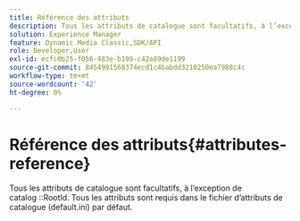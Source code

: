 ```yaml
---
title: Référence des attributs
description: Tous les attributs de catalogue sont facultatifs, à l’exception de l’ID racine du catalogue. Tous les attributs sont requis dans le fichier d’attributs de catalogue (default.ini) par défaut.
solution: Experience Manager
feature: Dynamic Media Classic,SDK/API
role: Developer,User
exl-id: ecfc0b25-f056-483e-b199-c42a89de1199
source-git-commit: 8454991568374ecd1c4babdd3210250ea7988c4c
workflow-type: tm+mt
source-wordcount: '42'
ht-degree: 0%

---
```


# Référence des attributs{#attributes-reference}

Tous les attributs de catalogue sont facultatifs, à l’exception de catalog ::RootId. Tous les attributs sont requis dans le fichier d’attributs de catalogue (default.ini) par défaut.
